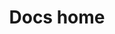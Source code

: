 ---
title: Docs home
sidebar:
  # Set a custom label for the link
  label: New version
  # Set a custom order for the link (lower numbers are displayed higher up)
  order: 2
  # Add a badge to the link
  badge:
    text: New
    variant: tip
---